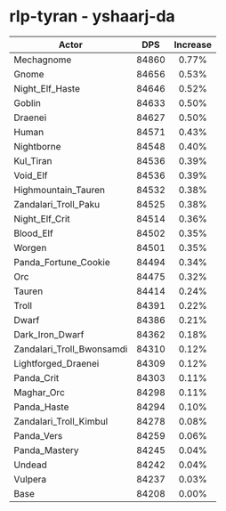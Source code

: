 # rlp-tyran - yshaarj-da
| Actor | DPS | Increase |
|---|:---:|:---:|
|Mechagnome|84860|0.77%|
|Gnome|84656|0.53%|
|Night_Elf_Haste|84646|0.52%|
|Goblin|84633|0.50%|
|Draenei|84627|0.50%|
|Human|84571|0.43%|
|Nightborne|84548|0.40%|
|Kul_Tiran|84536|0.39%|
|Void_Elf|84536|0.39%|
|Highmountain_Tauren|84532|0.38%|
|Zandalari_Troll_Paku|84525|0.38%|
|Night_Elf_Crit|84514|0.36%|
|Blood_Elf|84502|0.35%|
|Worgen|84501|0.35%|
|Panda_Fortune_Cookie|84494|0.34%|
|Orc|84475|0.32%|
|Tauren|84414|0.24%|
|Troll|84391|0.22%|
|Dwarf|84386|0.21%|
|Dark_Iron_Dwarf|84362|0.18%|
|Zandalari_Troll_Bwonsamdi|84310|0.12%|
|Lightforged_Draenei|84309|0.12%|
|Panda_Crit|84303|0.11%|
|Maghar_Orc|84298|0.11%|
|Panda_Haste|84294|0.10%|
|Zandalari_Troll_Kimbul|84278|0.08%|
|Panda_Vers|84259|0.06%|
|Panda_Mastery|84245|0.04%|
|Undead|84242|0.04%|
|Vulpera|84237|0.03%|
|Base|84208|0.00%|
